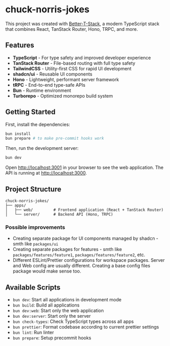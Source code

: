 # chuck-norris-jokes

This project was created with [Better-T-Stack](https://github.com/AmanVarshney01/create-better-t-stack), a modern TypeScript stack that combines React, TanStack Router, Hono, TRPC, and more.

## Features

- **TypeScript** - For type safety and improved developer experience
- **TanStack Router** - File-based routing with full type safety
- **TailwindCSS** - Utility-first CSS for rapid UI development
- **shadcn/ui** - Reusable UI components
- **Hono** - Lightweight, performant server framework
- **tRPC** - End-to-end type-safe APIs
- **Bun** - Runtime environment
- **Turborepo** - Optimized monorepo build system

## Getting Started

First, install the dependencies:

```bash
bun install
bun prepare # to make pre-commit hooks work
```

Then, run the development server:

```bash
bun dev
```

Open [http://localhost:3001](http://localhost:3001) in your browser to see the web application.
The API is running at [http://localhost:3000](http://localhost:3000).

## Project Structure

```
chuck-norris-jokes/
├── apps/
│   ├── web/         # Frontend application (React + TanStack Router)
│   └── server/      # Backend API (Hono, TRPC)
```

### Possible improvements

- Creating separate package for UI components managed by shadcn - smth like `packages/ui`
- Creating separate packages for features - smth like `packages/features/feature1`, `packages/features/feature2`, etc.
- Different ESLint/Prettier configurations for workspace packages. Server and Web config are usually different. Creating a base config files package would make sense too.

## Available Scripts

- `bun dev`: Start all applications in development mode
- `bun build`: Build all applications
- `bun dev:web`: Start only the web application
- `bun dev:server`: Start only the server
- `bun check-types`: Check TypeScript types across all apps
- `bun prettier`: Format codebase according to current prettier settings
- `bun lint`: Run linter
- `bun prepare`: Setup precommit hooks

